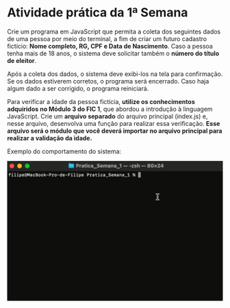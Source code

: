 # Atividade prática da 1ª Semana

Crie um programa em JavaScript que permita a coleta dos seguintes dados de uma pessoa por meio do terminal, a fim de criar um futuro cadastro fictício: **Nome completo, RG, CPF e Data de Nascimento**. Caso a pessoa tenha mais de 18 anos, o sistema deve solicitar também o **número do título de eleitor**.

Após a coleta dos dados, o sistema deve exibi-los na tela para confirmação. Se os dados estiverem corretos, o programa será encerrado. Caso haja algum dado a ser corrigido, o programa reiniciará.

Para verificar a idade da pessoa fictícia, **utilize os conhecimentos adquiridos no Módulo 3 do FIC 1**, que abordou a introdução à linguagem JavaScript. Crie um **arquivo separado** do arquivo principal (index.js) e, nesse arquivo, desenvolva uma função para realizar essa verificação. **Esse arquivo será o módulo que você deverá importar no arquivo principal para realizar a validação da idade.**

Exemplo do comportamento do sistema:

![Exemplo](../assets/Exemplo.gif)
